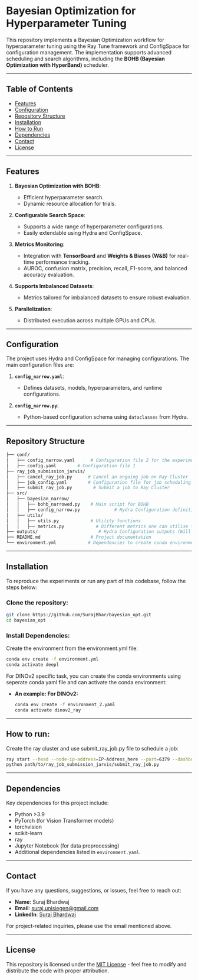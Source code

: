# Bayesian Optimization for Hyperparameter Tuning

This repository implements a Bayesian Optimization workflow for hyperparameter tuning using the Ray Tune framework and ConfigSpace for configuration management. The implementation supports advanced scheduling and search algorithms, including the **BOHB (Bayesian Optimization with HyperBand)** scheduler.

---

## Table of Contents

- [Features](#features)
- [Configuration](#configuration)
- [Repository Structure](#repository-structure)
- [Installation](#installation)
- [How to Run](#how-to-run)
- [Dependencies](#dependencies)
- [Contact](#contact)
- [License](#license)

---

## Features

1. **Bayesian Optimization with BOHB**:
   - Efficient hyperparameter search.
   - Dynamic resource allocation for trials.

2. **Configurable Search Space**:
   - Supports a wide range of hyperparameter configurations.
   - Easily extendable using Hydra and ConfigSpace.

3. **Metrics Monitoring**:
   - Integration with **TensorBoard** and **Weights & Biases (W&B)** for real-time performance tracking.
   - AUROC, confusion matrix, precision, recall, F1-score, and balanced accuracy evaluation.

4. **Supports Imbalanced Datasets**:
   - Metrics tailored for imbalanced datasets to ensure robust evaluation.

5. **Parallelization**:
   - Distributed execution across multiple GPUs and CPUs.

---

## Configuration

The project uses Hydra and ConfigSpace for managing configurations. The main configuration files are:

1. **`config_narrow.yaml`**:
   - Defines datasets, models, hyperparameters, and runtime configurations.

2. **`config_narrow.py`**:
   - Python-based configuration schema using `dataclasses` from Hydra.

---

## Repository Structure
```bash
├── conf/
│   ├── config_narrow.yaml      # Configuration file 2 for the experiment
│   ├── config.yaml        # Configuration file 1
├── ray_job_submission_jarvis/
│   ├── cancel_ray_job.py      # Cancel an ongoing job on Ray Cluster
│   ├── job_config.yaml        # Configuration file for job scheduling
│   ├── submit_ray_job.py        # Submit a job to Ray Cluster
├── src/
│   ├── bayesian_narrow/
│   │   ├── bohb_narrowed.py    # Main script for BOHB
│   │   ├── config_narrow.py             # Hydra Configuration definitions
│   ├── utils/
│   │   ├── utils.py            # Utility functions
│   │   ├── metrics.py            # Different metrics one can utilise for tracking and validation
├── outputs/                       # Hydra Configuration outputs (Will be created upon execution)
├── README.md                   # Project documentation
└── environment.yml            # Dependencies to create conda environment
```

---

## Installation

To reproduce the experiments or run any part of this codebase, follow the steps below:

### Clone the repository:
```bash
git clone https://github.com/SurajBhar/bayesian_opt.git
cd bayesian_opt
```
### Install Dependencies:
Create the environment from the environment.yml file:

```bash
conda env create -f environment.yml
conda activate deepl
```

For DINOv2 specific task, you can create the conda environments using seperate conda yaml file and can activate the conda environment:


- **An example: For DINOv2:**
  ```bash
  conda env create -f environment_2.yaml
  conda activate dinov2_ray
  ```
---

## How to run:
Create the ray cluster and use submit_ray_job.py file to schedule a job:

```bash
ray start --head --node-ip-address=IP-Address_here --port=6379 --dashboard-host=0.0.0.0
python path/to/ray_job_submission_jarvis/submit_ray_job.py
```
---

## Dependencies

Key dependencies for this project include:

- Python >3.9
- PyTorch (for Vision Transformer models)
- torchvision
- scikit-learn
- ray
- Jupyter Notebook (for data preprocessing)
- Additional dependencies listed in `environment.yaml`.

---
## Contact

If you have any questions, suggestions, or issues, feel free to reach out:

- **Name**: Suraj Bhardwaj
- **Email**: suraj.unisiegen@gmail.com
- **LinkedIn**: [Suraj Bhardwaj](https://www.linkedin.com/in/bhardwaj-suraj)

For project-related inquiries, please use the email mentioned above.

---

## License

This repository is licensed under the [MIT License](https://opensource.org/licenses/MIT) - feel free to modify and distribute the code with proper attribution.
